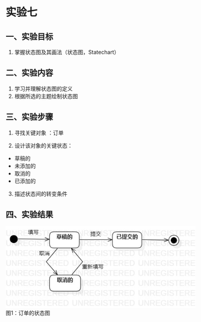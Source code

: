 # 实验七

## 一、实验目标

1. 掌握状态图及其画法（状态图，Statechart）

## 二、实验内容

1. 学习并理解状态图的定义
2. 根据所选的主题绘制状态图

## 三、实验步骤

1. 寻找关键对象 ：订单

2. 设计该对象的关键状态：
  - 草稿的  
  - 未添加的  
  - 取消的  
  - 已添加的  

3. 描述状态间的转变条件

## 四、实验结果

![订单状态图](./订单的状态图.jpg)  
图1：订单的状态图
